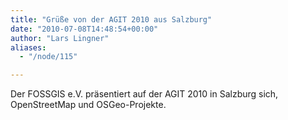 ```yaml
---
title: "Grüße von der AGIT 2010 aus Salzburg"
date: "2010-07-08T14:48:54+00:00"
author: "Lars Lingner"
aliases:
  - "/node/115"

---
```


<p>
	Der FOSSGIS e.V. präsentiert auf der AGIT 2010 in Salzburg sich, OpenStreetMap und OSGeo-Projekte.</p>
